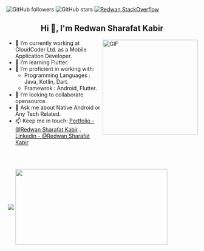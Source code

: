 ![GitHub followers](https://img.shields.io/github/followers/RedwanSharafatKabir?logo=GitHub&style=flat-square)
![GitHub stars](https://img.shields.io/github/stars/RedwanSharafatKabir?logo=GitHub&style=flat-square)
[![Redwan StackOverflow](https://stackoverflow-badge.vercel.app/?userID=9805630)](https://stackoverflow.com/users/9805630/redwan)


<h2 align="center">Hi 👋, I'm Redwan Sharafat Kabir</h1>  

<img align="right" width="250" height="250" alt="GIF" src="https://user-images.githubusercontent.com/37416018/175465859-c1142ecf-72d0-4df7-9c8e-fb37f3b59e68.gif?raw=true" width="400" height="250" />

- 🔭 I’m currently working at CloudCoder Ltd. as a Mobile Application Developer.
- 🌱 I’m learning Flutter.
- 🔭 I’m proficient in working with:
  - Programming Languages : Java, Kotlin, Dart.
  - Framewrok : Android, Flutter.
- 👯 I’m looking to collaborate opensource.
- 💬 Ask me about Native Android or Any Tech Related.
- 📫 Keep me in touch: [Portfolio - @Redwan Sharafat Kabir](https://redwansharafatkabir.github.io/Portfolio/) , [Linkedin - @Redwan Sharafat Kabir](https://www.linkedin.com/in/redwan-sharafat/)

<br>
<br>

<p></p>
<p>&nbsp;<img  align="center" src="https://github-readme-stats.vercel.app/api/top-langs/?username=RedwanSharafatKabir&theme=radical&show_icons=true&locale=en"/>
<img  align="center" src="https://github-readme-stats.vercel.app/api?username=RedwanSharafatKabir&theme=radical&show_icons=true&locale=en" width="400" height="200"/>

<p></p>
